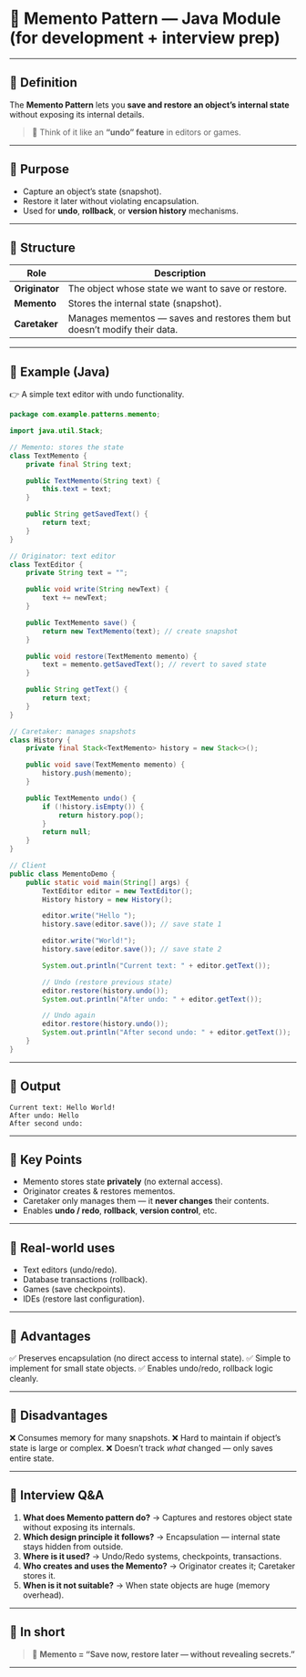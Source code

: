 # 🧭 **Memento Pattern — Java Module (for development + interview prep)**

---

## 🔹 **Definition**

The **Memento Pattern** lets you **save and restore an object’s internal state** without exposing its internal details.

> 🧩 Think of it like an **“undo” feature** in editors or games.

---

## 🔹 **Purpose**

* Capture an object’s state (snapshot).
* Restore it later without violating encapsulation.
* Used for **undo**, **rollback**, or **version history** mechanisms.

---

## 🔹 **Structure**

| Role           | Description                                                               |
| -------------- | ------------------------------------------------------------------------- |
| **Originator** | The object whose state we want to save or restore.                        |
| **Memento**    | Stores the internal state (snapshot).                                     |
| **Caretaker**  | Manages mementos — saves and restores them but doesn’t modify their data. |

---

## 🔹 **Example (Java)**

👉 A simple text editor with undo functionality.

```java
package com.example.patterns.memento;

import java.util.Stack;

// Memento: stores the state
class TextMemento {
    private final String text;

    public TextMemento(String text) {
        this.text = text;
    }

    public String getSavedText() {
        return text;
    }
}

// Originator: text editor
class TextEditor {
    private String text = "";

    public void write(String newText) {
        text += newText;
    }

    public TextMemento save() {
        return new TextMemento(text); // create snapshot
    }

    public void restore(TextMemento memento) {
        text = memento.getSavedText(); // revert to saved state
    }

    public String getText() {
        return text;
    }
}

// Caretaker: manages snapshots
class History {
    private final Stack<TextMemento> history = new Stack<>();

    public void save(TextMemento memento) {
        history.push(memento);
    }

    public TextMemento undo() {
        if (!history.isEmpty()) {
            return history.pop();
        }
        return null;
    }
}

// Client
public class MementoDemo {
    public static void main(String[] args) {
        TextEditor editor = new TextEditor();
        History history = new History();

        editor.write("Hello ");
        history.save(editor.save()); // save state 1

        editor.write("World!");
        history.save(editor.save()); // save state 2

        System.out.println("Current text: " + editor.getText());

        // Undo (restore previous state)
        editor.restore(history.undo());
        System.out.println("After undo: " + editor.getText());

        // Undo again
        editor.restore(history.undo());
        System.out.println("After second undo: " + editor.getText());
    }
}
```

---

## 🔹 **Output**

```
Current text: Hello World!
After undo: Hello 
After second undo: 
```

---

## 🔹 **Key Points**

* Memento stores state **privately** (no external access).
* Originator creates & restores mementos.
* Caretaker only manages them — it **never changes** their contents.
* Enables **undo / redo**, **rollback**, **version control**, etc.

---

## 🔹 **Real-world uses**

* Text editors (undo/redo).
* Database transactions (rollback).
* Games (save checkpoints).
* IDEs (restore last configuration).

---

## 🔹 **Advantages**

✅ Preserves encapsulation (no direct access to internal state).
✅ Simple to implement for small state objects.
✅ Enables undo/redo, rollback logic cleanly.

---

## 🔹 **Disadvantages**

❌ Consumes memory for many snapshots.
❌ Hard to maintain if object’s state is large or complex.
❌ Doesn’t track *what* changed — only saves entire state.

---

## 🔹 **Interview Q&A**

1. **What does Memento pattern do?**
   → Captures and restores object state without exposing its internals.
2. **Which design principle it follows?**
   → Encapsulation — internal state stays hidden from outside.
3. **Where is it used?**
   → Undo/Redo systems, checkpoints, transactions.
4. **Who creates and uses the Memento?**
   → Originator creates it; Caretaker stores it.
5. **When is it not suitable?**
   → When state objects are huge (memory overhead).

---

## 🔹 **In short**

> 🧠 **Memento = “Save now, restore later — without revealing secrets.”**

---